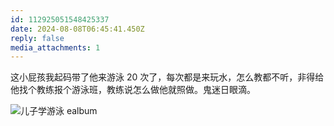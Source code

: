 ```yaml
---
id: 112925051548425337
date: 2024-08-08T06:45:41.450Z
reply: false
media_attachments: 1
---
```


这小屁孩我起码带了他来游泳 20 次了，每次都是来玩水，怎么教都不听，非得给他找个教练报个游泳班，教练说怎么做他就照做。鬼迷日眼滴。

![儿子学游泳
ealbum](https://files.e5n.cc/media_attachments/files/112/925/051/334/585/400/original/08216acbd13c6e87.jpg)
